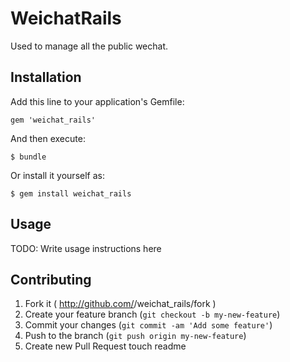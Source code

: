 # WeichatRails

Used to manage all the public wechat.

## Installation

Add this line to your application's Gemfile:

    gem 'weichat_rails'

And then execute:

    $ bundle

Or install it yourself as:

    $ gem install weichat_rails

## Usage

TODO: Write usage instructions here

## Contributing

1. Fork it ( http://github.com/<my-github-username>/weichat_rails/fork )
2. Create your feature branch (`git checkout -b my-new-feature`)
3. Commit your changes (`git commit -am 'Add some feature'`)
4. Push to the branch (`git push origin my-new-feature`)
5. Create new Pull Request
touch readme
